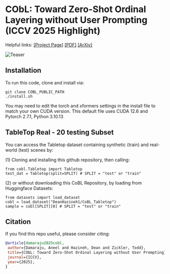 # CObL: Toward Zero-Shot Ordinal Layering without User Prompting (ICCV 2025 Highlight)

Helpful links: [\[Project Page\]](https://vision.seas.harvard.edu/cobl/) [\[PDF\]](https://www.arxiv.org/pdf/2508.08498) [\[ArXiv\]](https://www.arxiv.org/abs/2508.08498)

![Teaser](media/cobl-applications.png)

## Installation
To run this code, clone and install via:
```
git clone COBL_PUBLIC_PATH
./install.sh
```
You may need to edit the torch and xformers settings in the install file to match your own CUDA version. This default file uses CUDA 12.6 and Pytorch 2.7.1, Python 3.10.13


## TableTop Real - 20 testing Subset
You can access the Tabletop dataset containing synthetic (train) and real-world (test) scenes by:

(1) Cloning and installing this github repository, then calling:
```
from cobl.Tabletop import Tabletop
test_dat = Tabletop(split=SPLIT) # SPLIT = "test" or "train"
```
(2) or without downloading this CoBL Repository, by loading from Huggingface Datasets:
```
from datasets import load_dataset
cobl = load_dataset("DeanHazineh1/CoBL_Tabletop")
sample = cobl[SPLIT][0] # SPLIT = "test" or "train"
```

## Citation

If you find this repo useful, please consider citing:

```bibtex
@article{damaraju2025cobl,
 author={Damaraju, Aneel and Hazineh, Dean and Zickler, Todd},
 title={CObL: Toward Zero-Shot Ordinal Layering without User Prompting},
 journal={ICCV},
 year={2025},
}
```
